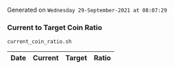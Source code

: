 Generated on `Wednesday 29-September-2021 at 08:07:29`

### Current to Target Coin Ratio
`current_coin_ratio.sh`

Date|Current|Target|Ratio
---|---|---|---
